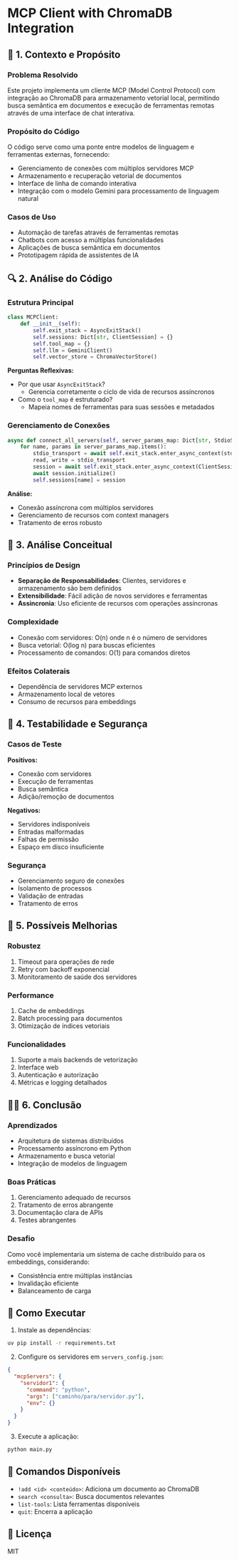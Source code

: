 # MCP Client with ChromaDB Integration

## 🧩 1. Contexto e Propósito

### Problema Resolvido
Este projeto implementa um cliente MCP (Model Control Protocol) com integração ao ChromaDB para armazenamento vetorial local, permitindo busca semântica em documentos e execução de ferramentas remotas através de uma interface de chat interativa.

### Propósito do Código
O código serve como uma ponte entre modelos de linguagem e ferramentas externas, fornecendo:
- Gerenciamento de conexões com múltiplos servidores MCP
- Armazenamento e recuperação vetorial de documentos
- Interface de linha de comando interativa
- Integração com o modelo Gemini para processamento de linguagem natural

### Casos de Uso
- Automação de tarefas através de ferramentas remotas
- Chatbots com acesso a múltiplas funcionalidades
- Aplicações de busca semântica em documentos
- Prototipagem rápida de assistentes de IA

## 🔍 2. Análise do Código

### Estrutura Principal
```python
class MCPClient:
    def __init__(self):
        self.exit_stack = AsyncExitStack()
        self.sessions: Dict[str, ClientSession] = {}
        self.tool_map = {}
        self.llm = GeminiClient()
        self.vector_store = ChromaVectorStore()
```

**Perguntas Reflexivas:**
- Por que usar `AsyncExitStack`?
  - Gerencia corretamente o ciclo de vida de recursos assíncronos
- Como o `tool_map` é estruturado?
  - Mapeia nomes de ferramentas para suas sessões e metadados

### Gerenciamento de Conexões
```python
async def connect_all_servers(self, server_params_map: Dict[str, StdioServerParameters]):
    for name, params in server_params_map.items():
        stdio_transport = await self.exit_stack.enter_async_context(stdio_client(params))
        read, write = stdio_transport
        session = await self.exit_stack.enter_async_context(ClientSession(read, write))
        await session.initialize()
        self.sessions[name] = session
```
**Análise:**
- Conexão assíncrona com múltiplos servidores
- Gerenciamento de recursos com context managers
- Tratamento de erros robusto

## 🧠 3. Análise Conceitual

### Princípios de Design
- **Separação de Responsabilidades**: Clientes, servidores e armazenamento são bem definidos
- **Extensibilidade**: Fácil adição de novos servidores e ferramentas
- **Assincronia**: Uso eficiente de recursos com operações assíncronas

### Complexidade
- Conexão com servidores: O(n) onde n é o número de servidores
- Busca vetorial: O(log n) para buscas eficientes
- Processamento de comandos: O(1) para comandos diretos

### Efeitos Colaterais
- Dependência de servidores MCP externos
- Armazenamento local de vetores
- Consumo de recursos para embeddings

## 🧪 4. Testabilidade e Segurança

### Casos de Teste
**Positivos:**
- Conexão com servidores
- Execução de ferramentas
- Busca semântica
- Adição/remoção de documentos

**Negativos:**
- Servidores indisponíveis
- Entradas malformadas
- Falhas de permissão
- Espaço em disco insuficiente

### Segurança
- Gerenciamento seguro de conexões
- Isolamento de processos
- Validação de entradas
- Tratamento de erros

## 🧰 5. Possíveis Melhorias

### Robustez
1. Timeout para operações de rede
2. Retry com backoff exponencial
3. Monitoramento de saúde dos servidores

### Performance
1. Cache de embeddings
2. Batch processing para documentos
3. Otimização de índices vetoriais

### Funcionalidades
1. Suporte a mais backends de vetorização
2. Interface web
3. Autenticação e autorização
4. Métricas e logging detalhados

## 🧑‍🎓 6. Conclusão

### Aprendizados
- Arquitetura de sistemas distribuídos
- Processamento assíncrono em Python
- Armazenamento e busca vetorial
- Integração de modelos de linguagem

### Boas Práticas
1. Gerenciamento adequado de recursos
2. Tratamento de erros abrangente
3. Documentação clara de APIs
4. Testes abrangentes

### Desafio
Como você implementaria um sistema de cache distribuído para os embeddings, considerando:
- Consistência entre múltiplas instâncias
- Invalidação eficiente
- Balanceamento de carga

## 🚀 Como Executar

1. Instale as dependências:
```bash
uv pip install -r requirements.txt
```

2. Configure os servidores em `servers_config.json`:
```json
{
  "mcpServers": {
    "servidor1": {
      "command": "python",
      "args": ["caminho/para/servidor.py"],
      "env": {}
    }
  }
}
```

3. Execute a aplicação:
```bash
python main.py
```

## 📝 Comandos Disponíveis
- `!add <id> <conteúdo>`: Adiciona um documento ao ChromaDB
- `search <consulta>`: Busca documentos relevantes
- `list-tools`: Lista ferramentas disponíveis
- `quit`: Encerra a aplicação

## 📝 Licença
MIT